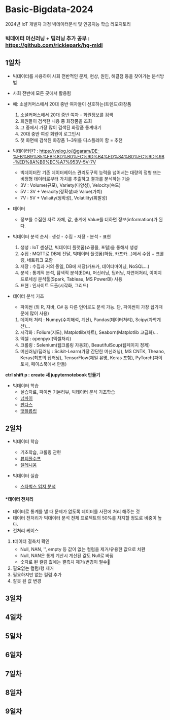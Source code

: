 # Basic-Bigdata-2024
2024년 IoT 개발자 과정 빅데이터분석 및 인공지능 학습 리포지토리 

### 빅데이터 머신러닝 + 딥러닝 추가 공부 : https://github.com/rickiepark/hg-mldl 

## 1일차 
- 빅데이터를 사용하여 사회 전반적인 문제, 현상, 원인, 해결점 등을 찾아가는 분석방법 
- 사회 전반에 모든 곳에서 활용됨 
- 예: 소셜커머스에서 20대 중반 여자들이 선호하는(트렌드)화장품 
    1. 소셜커머스에서 20대 중반 여자 - 회원정보를 검색 
    2. 회원들이 검색한 내용 중 화장품을 조회 
    3. 그 중에서 가장 많이 검색된 화장품 통계내기 
    4. 20대 중반 여성 회원이 로그인시
    5. 첫 화면에 검색된 화장품 1~3위를 디스플레이 함 = 추천 

- 빅데이터란? : https://velog.io/@garam/DE-%EB%B9%85%EB%8D%B0%EC%9D%B4%ED%84%B0%EC%9D%98-%ED%8A%B9%EC%A7%953V-5V-7V
    - 빅데이터란 기존 데이터베이스 관리도구의 능력을 넘어서는 대량의 정형 또는 비정형 데이터로부터 가치를 추출하고 결과를 분석하는 기술
    - 3V : Volume(규모), Variety(다양성), Velocity(속도) 
    - 5V : 3V + Veracity(정확성)과 Value(가치)
    - 7V : 5V + Valiaity(정확성), Volatility(휘발성)

- 데이터 
    - 정보를 수집한 자료 자체, 값, 총계에 Value를 더하면 정보(information)가 된다. 

- 빅데이터 분석 순서 : 생성 - 수집 - 저장 - 분석 - 표현 
    1. 생성 : IoT 센싱값, 빅데이터 플랫폼(쇼핑몰, 포털)을 통해서 생성  
    2. 수집 : MQTT로 DB에 전달, 빅데이터 플랫폼(하둡, 카프카...)에서 수집 + 크롤링, 네트워크 포함 
    3. 저장 : 수집과 거의 동일, DB에 저장(카프카, 데이터마이닝, NoSQL...)
    4. 분석 : 통계적 분석, 탐색적 분석(EDA), 머신러닝, 딥러닝, 자연어처리, 이미지 프로세싱 분석툴(Spark, Tableau, MS PowerBI) 사용 
    5. 표현 : 인사이트 도출(시각화, 그리드)

- 데이터 분석 기초
    - 파이썬 (외 R, 자바, C# 등 다른 언어로도 분석 가능. 단, 파이썬이 가장 쉽기때문에 많이 사용)
    1. 데이터 처리 : Numpy(수치해석, 계산), Pandas(데이터처리), Scipy(과학계산)...
    2. 시각화 : Folium(지도), Matplotlib(차트), Seaborn(Matplotlib 고급화)...
    3. 엑셀 : openpyxl(엑셀처리)
    4. 크롤링 : Selenium(웹크롤링 자동화), BeautifulSoup(웹페이지 정제)
    5. 머신러닝/딥러닝 : Scikit-Learn(가장 간단한 머신러닝), MS CNTK, Theano, Keras(최초의 딥러닝), TensorFlow(제일 유명, Keras 포함), PyTorch(파이토치, 페이스북에서 만듦)

**ctrl shift p : create 새 jupyternotebook 만들기**

- 빅데이터 학습
    - 실습자료, 파이썬 기본리뷰, 빅데이터 분석 기초학습
    - [넘파이](https://github.com/hyeily0627/Basic-Bigdata-2024/blob/main/day01/01numpy_basic.ipynb)
    - [판다스](https://github.com/hyeily0627/Basic-Bigdata-2024/blob/main/day01/02pandas_basic.ipynb)
    - [맷플롭립](https://github.com/hyeily0627/Basic-Bigdata-2024/blob/main/day01/03matplotlib_basic.ipynb) 
    
## 2일차 
- 빅데이터 학습
    - 기초학습, 크롤링 관련 
    - [뷰티풀수프](https://github.com/hyeily0627/Basic-Bigdata-2024/blob/main/day02/04beatifulsoup_basic.ipynb)
    - [셀레니움](https://github.com/hyeily0627/Basic-Bigdata-2024/blob/main/day02/05selenium_basic.ipynb) 

- 빅데이터 실습
    - [스타벅스 입지 분석](https://github.com/hyeily0627/Basic-Bigdata-2024/blob/main/day02/06starbucks_analysis.ipynb)

#### *데이터 전처리 
- 데이터로 통계를 낼 때 문제가 없도록 데이터를 사전에 처리 해주는 것 
- 데이터 전처리가 빅데이터 분석 전체 프로젝트의 50%를 차지할 정도로 비중이 높다. 
- 전처리 케이스
1. ❗데이터 결측치 확인 
    - Null, NAN, '', empty 등 값이 없는 컬럼을 제거/유용한 값으로 치환
    - Null, NAN은 통계 계산시 계산된 값도 Null로 바뀜 
    - 숫자로 된 컬럼 값에는 결측치 제거/변경이 필수🚨
2. 필요없는 컬럼/행 제거
3. 필요하지만 없는 컬럼 추가 
4. 잘못 된 값 변경 


## 3일차





## 4일차




## 5일차 




## 6일차 




## 7일차 




## 8일차 




## 9일차 
